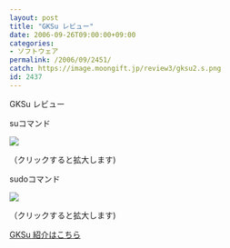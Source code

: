 ```yaml
---
layout: post
title: "GKSu レビュー"
date: 2006-09-26T09:00:00+09:00
categories:
- ソフトウェア
permalink: /2006/09/2451/
catch: https://image.moongift.jp/review3/gksu2.s.png
id: 2437
---
```

GKSu レビュー  
<!--more-->

suコマンド

  

[![](https://image.moongift.jp/review3/gksu1.s.png)](https://image.moongift.jp/review3/gksu1.png)  
  
（クリックすると拡大します)

  

sudoコマンド

  

[![](https://image.moongift.jp/review3/gksu2.s.png)](https://image.moongift.jp/review3/gksu2.png)  
  
（クリックすると拡大します)

  

[GKSu 紹介はこちら](http://oss.moongift.jp/intro/i-2449.html)

